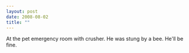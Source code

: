 ```yaml
---
layout: post
date: 2008-08-02
title: ""
---
```

At the pet emergency room with crusher. He was stung by a bee. He'll be fine.